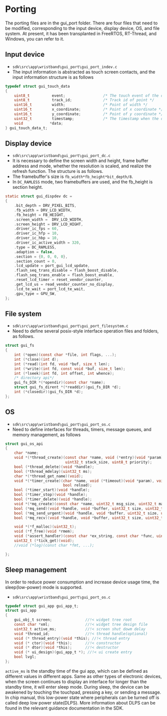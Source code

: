 # Porting

The porting files are in the gui_port folder.
    There are four files that need to be modified, corresponding to the input device, display device, OS, and file system.
    At present, it has been transplanted in FreeRTOS, RT-Thread, and Windows, you can refer to it.
## Input device

- ``sdk\src\app\wristband\gui_port\gui_port_indev.c``
- The input information is abstracted as touch screen contacts, and the input information structure is as follows

```C
typedef struct gui_touch_data
{
    uint8_t          event;                 /* The touch event of the data */
    uint8_t          track_id;              /* Track id of point */
    uint16_t         width;                 /* Point of width */
    uint16_t         x_coordinate;          /* Point of x coordinate */
    uint16_t         y_coordinate;          /* Point of y coordinate */
    uint32_t         timestamp;             /* The timestamp when the data was received */
    void            *data;
} gui_touch_data_t;
```

## Display device

- ``sdk\src\app\wristband\gui_port\gui_port_dc.c``
- It is necessary to define the screen width and height, frame buffer address and mode, whether the resolution is scaled, and realize the refresh function. The structure is as follows.
- The framebuffer's size is ```fb_width*fb_height*bit_depth/8```.
- In ```DC_RAMLESS``` mode, two framebuffers are used, and the fb_height is section height.

```C
static struct gui_dispdev dc =
{
    .bit_depth = DRV_PIXEL_BITS,
    .fb_width = DRV_LCD_WIDTH,
    .fb_height = FB_HEIGHT,
    .screen_width =  DRV_LCD_WIDTH,
    .screen_height = DRV_LCD_HIGHT,
    .driver_ic_fps = 60,
    .driver_ic_hfp = 10,
    .driver_ic_hbp = 10,
    .driver_ic_active_width = 320,
    .type = DC_RAMLESS,
    .adaption = false,
    .section = {0, 0, 0, 0},
    .section_count = 0,
    .lcd_update = port_gui_lcd_update,
    .flash_seq_trans_disable = flash_boost_disable,
    .flash_seq_trans_enable = flash_boost_enable,
    .reset_lcd_timer = reset_vendor_counter,
    .get_lcd_us = read_vendor_counter_no_display,
    .lcd_te_wait = port_lcd_te_wait,
    .gpu_type = GPU_SW,
};
```

## File system

- ``sdk\src\app\wristband\gui_port\gui_port_filesystem.c``
- Need to define several posix-style interface operation files and folders, as follows.

```C
struct gui_fs
{
    int (*open)(const char *file, int flags, ...);
    int (*close)(int d);
    int (*read)(int fd, void *buf, size_t len);
    int (*write)(int fd, const void *buf, size_t len);
    int (*lseek)(int fd, int offset, int whence);
    /* directory api*/
    gui_fs_DIR *(*opendir)(const char *name);
    struct gui_fs_dirent *(*readdir)(gui_fs_DIR *d);
    int (*closedir)(gui_fs_DIR *d);
};
```

## OS

- ``sdk\src\app\wristband\gui_port\gui_port_os.c``
- Need to define interfaces for threads, timers, message queues, and memory management, as follows

```C
struct gui_os_api
{
    char *name;
    void *(*thread_create)(const char *name, void (*entry)(void *param), void *param,
                           uint32_t stack_size, uint8_t priority);
    bool (*thread_delete)(void *handle);
    bool (*thread_mdelay)(uint32_t ms);
    char *(*thread_get_name)(void);
    void *(*timer_create)(char *name, void (*timeout)(void *param), void *param, uint32_t time,
                          bool reload);
    bool (*timer_start)(void *handle);
    bool (*timer_stop)(void *handle);
    bool (*timer_delete)(void *handle);
    void *(*mq_create)(const char *name, uint32_t msg_size, uint32_t max_msgs);
    bool (*mq_send)(void *handle, void *buffer, uint32_t size, uint32_t timeout);
    bool (*mq_send_urgent)(void *handle, void *buffer, uint32_t size, uint32_t timeout);
    bool (*mq_recv)(void *handle, void *buffer, uint32_t size, uint32_t timeout);

    void *(*f_malloc)(uint32_t);
    void (*f_free)(void *rmem);
    void (*assert_handler)(const char *ex_string, const char *func, uint32_t line);
    uint32_t (*tick_get)(void);
    //void (*log)(const char *fmt, ...);

};
```

## Sleep management

In order to reduce power consumption and increase device usage time, the sleep(low-power) mode is supported.

- ``sdk\src\app\wristband\gui_port\gui_port_os.c``

```C
typedef struct gui_app gui_app_t;
struct gui_app
{
    gui_obj_t screen;               //!< widget tree root
    const char *xml;                //!< widget tree design file
    uint32_t active_ms;             //!< screen shut dowm delay
    void *thread_id;                //!< thread handle(optional)
    void (* thread_entry)(void *this); //!< thread entry
    void (* ctor)(void *this);      //!< constructor
    void (* dtor)(void *this);      //!< destructor
    void (* ui_design)(gui_app_t *); //!< ui create entry
    bool lvgl;
};
```

``active_ms`` is the standby time of the gui app, which can be defined as different values in different apps.
Same as other types of electronic devices, when the screen continues to display an interface for longer than the standby time, it will enter sleep mode.
During sleep, the device can be awakened by touching the touchpad, pressing a key, or sending a message.
In chip manual, this low-power state where peripherals can be turned off is called deep low power state(DLPS). More information about DLPS can be found in the relevant guidance documentation in the SDK.
